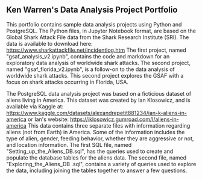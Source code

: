 ## Ken Warren's Data Analysis Project Portfolio

This portfolio contains sample data analysis projects using Python and PostgreSQL. The Python files,
in Jupyter Notebook format, are based on the Global Shark Attack File data from the Shark Research
Institute (SRI). The data is available to download here: https://www.sharkattackfile.net/incidentlog.htm
The first project, named "gsaf_analysis_v2.ipynb", contains the code and markdown for an exploratory data 
analysis of worldwide shark attacks. The second project, named "gsaf_florida_v2.ipynb", is a follow-on to 
the data analysis of worldwide shark attacks. This second project explores the GSAF with a focus on shark 
attacks occurring in Florida, USA. 

The PostgreSQL data analysis project was based on a ficticious dataset of aliens living in America. This 
dataset was created by Ian Klosowicz, and is available via Kaggle at: 
https://www.kaggle.com/datasets/alexandrepetit881234/ian-k-aliens-in-america
or Ian's website: https://iklosowicz.gumroad.com/l/aliens-in-america
This data contains three separate files with information regarding aliens (not from Earth) in America. Some
of the information includes the type of alien, gender, feeding behavior, whether they are aggressive or not,
and location information. The first SQL file, named "Setting_up_the_Aliens_DB.sql", has the queries used to 
create and populate the database tables for the aliens data. The second file, named "Exploring_the_Aliens_DB
.sql", contains a variety of queries used to explore the data, including joining the tables together to answer
a few questions.
